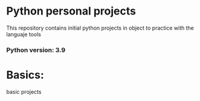 # Python personal projects
This repository contains initial python projects in object to practice with the languaje tools

### Python version: 3.9

# Basics: 
basic projects
